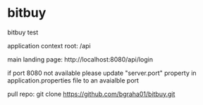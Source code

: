 # bitbuy
bitbuy test

application context root: /api

main landing page: http://localhost:8080/api/login

if port 8080 not available please update "server.port" property in application.properties file to an avaialble port

pull repo: git clone https://github.com/bgraha01/bitbuy.git
